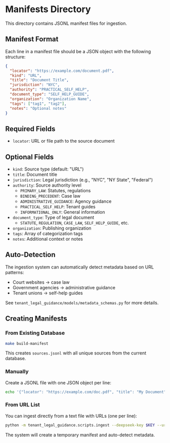# Manifests Directory

This directory contains JSONL manifest files for ingestion.

## Manifest Format

Each line in a manifest file should be a JSON object with the following structure:

```json
{
  "locator": "https://example.com/document.pdf",
  "kind": "URL",
  "title": "Document Title",
  "jurisdiction": "NYC",
  "authority": "PRACTICAL_SELF_HELP",
  "document_type": "SELF_HELP_GUIDE",
  "organization": "Organization Name",
  "tags": ["tag1", "tag2"],
  "notes": "Optional notes"
}
```

## Required Fields

- `locator`: URL or file path to the source document

## Optional Fields

- `kind`: Source type (default: "URL")
- `title`: Document title
- `jurisdiction`: Legal jurisdiction (e.g., "NYC", "NY State", "Federal")
- `authority`: Source authority level
  - `PRIMARY_LAW`: Statutes, regulations
  - `BINDING_PRECEDENT`: Case law
  - `ADMINISTRATIVE_GUIDANCE`: Agency guidance
  - `PRACTICAL_SELF_HELP`: Tenant guides
  - `INFORMATIONAL_ONLY`: General information
- `document_type`: Type of legal document
  - `STATUTE`, `REGULATION`, `CASE_LAW`, `SELF_HELP_GUIDE`, etc.
- `organization`: Publishing organization
- `tags`: Array of categorization tags
- `notes`: Additional context or notes

## Auto-Detection

The ingestion system can automatically detect metadata based on URL patterns:
- Court websites → case law
- Government agencies → administrative guidance
- Tenant unions → self-help guides

See `tenant_legal_guidance/models/metadata_schemas.py` for more details.

## Creating Manifests

### From Existing Database

```bash
make build-manifest
```

This creates `sources.jsonl` with all unique sources from the current database.

### Manually

Create a JSONL file with one JSON object per line:

```bash
echo '{"locator": "https://example.com/doc.pdf", "title": "My Document"}' > custom_manifest.jsonl
```

### From URL List

You can ingest directly from a text file with URLs (one per line):

```bash
python -m tenant_legal_guidance.scripts.ingest --deepseek-key $KEY --urls urls.txt
```

The system will create a temporary manifest and auto-detect metadata.

